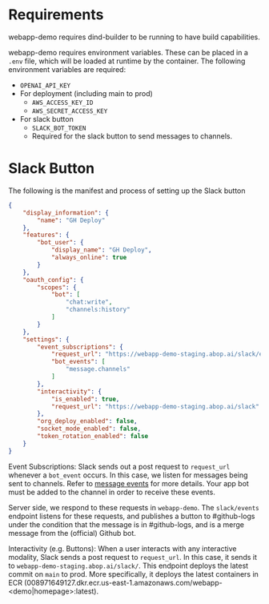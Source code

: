 # Requirements

webapp-demo requires dind-builder to be running to have build capabilities.

webapp-demo requires environment variables. These can be placed in a `.env` file, which will be loaded at runtime by the container. The following environment variables are required:
- `OPENAI_API_KEY`
- For deployment (including main to prod)
  - `AWS_ACCESS_KEY_ID`
  - `AWS_SECRET_ACCESS_KEY`
- For slack button
  - `SLACK_BOT_TOKEN`
  - Required for the slack button to send messages to channels.


# Slack Button
The following is the manifest and process of setting up the Slack button

```json manifest
{
    "display_information": {
        "name": "GH Deploy" 
    },
    "features": {
        "bot_user": {
            "display_name": "GH Deploy",
            "always_online": true
        }
    },
    "oauth_config": {
        "scopes": {
            "bot": [
                "chat:write",
                "channels:history"
            ]
        }
    },
    "settings": {
        "event_subscriptions": {
            "request_url": "https://webapp-demo-staging.abop.ai/slack/events",
            "bot_events": [
                "message.channels"
            ]
        },
        "interactivity": {
            "is_enabled": true,
            "request_url": "https://webapp-demo-staging.abop.ai/slack"
        },
        "org_deploy_enabled": false,
        "socket_mode_enabled": false,
        "token_rotation_enabled": false
    }
}
```

Event Subscriptions: Slack sends out a post request to `request_url` whenever a `bot_event` occurs. In this case, we listen for messages being sent to channels. Refer to [message events](https://api.slack.com/events/message) for more details. Your app bot must be added to the channel in order to receive these events. 

Server side, we respond to these requests in `webapp-demo`. The `slack/events` endpoint listens for these requests, and publishes a button to #github-logs under the condition that the message is in #github-logs, and is a merge message from the (official) Github bot. 

Interactivity (e.g. Buttons): When a user interacts with any interactive modality, Slack sends a post request to `request_url`. In this case, it sends it to `webapp-demo-staging.abop.ai/slack/`. This endpoint deploys the latest commit on `main` to prod. More specifically, it deploys the latest containers in ECR (008971649127.dkr.ecr.us-east-1.amazonaws.com/webapp-<demo|homepage>:latest).
